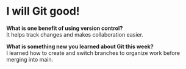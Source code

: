 # I will Git good!

**What is one benefit of using version control?**  
It helps track changes and makes collaboration easier.

**What is something new you learned about Git this week?**  
I learned how to create and switch branches to organize work before merging into main.
